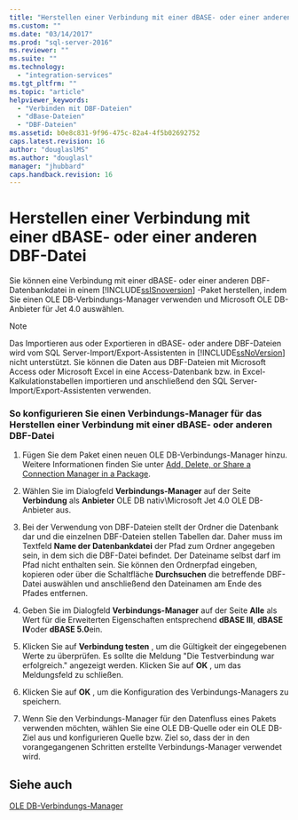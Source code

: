 ```yaml
---
title: "Herstellen einer Verbindung mit einer dBASE- oder einer anderen DBF-Datei | Microsoft Docs"
ms.custom: ""
ms.date: "03/14/2017"
ms.prod: "sql-server-2016"
ms.reviewer: ""
ms.suite: ""
ms.technology: 
  - "integration-services"
ms.tgt_pltfrm: ""
ms.topic: "article"
helpviewer_keywords: 
  - "Verbinden mit DBF-Dateien"
  - "dBase-Dateien"
  - "DBF-Dateien"
ms.assetid: b0e8c831-9f96-475c-82a4-4f5b02692752
caps.latest.revision: 16
author: "douglaslMS"
ms.author: "douglasl"
manager: "jhubbard"
caps.handback.revision: 16
---
```

# Herstellen einer Verbindung mit einer dBASE- oder einer anderen DBF-Datei
  Sie können eine Verbindung mit einer dBASE- oder einer anderen DBF-Datenbankdatei in einem [!INCLUDE[ssISnoversion](../../includes/ssisnoversion-md.md)] -Paket herstellen, indem Sie einen OLE DB-Verbindungs-Manager verwenden und Microsoft OLE DB-Anbieter für Jet 4.0 auswählen.  
  
> [!NOTE]  
>  Das Importieren aus oder Exportieren in dBASE- oder andere DBF-Dateien wird vom SQL Server-Import/Export-Assistenten in [!INCLUDE[ssNoVersion](../../includes/ssnoversion-md.md)] nicht unterstützt. Sie können die Daten aus DBF-Dateien mit Microsoft Access oder Microsoft Excel in eine Access-Datenbank bzw. in Excel-Kalkulationstabellen importieren und anschließend den SQL Server-Import/Export-Assistenten verwenden.  
  
### So konfigurieren Sie einen Verbindungs-Manager für das Herstellen einer Verbindung mit einer dBASE- oder anderen DBF-Datei  
  
1.  Fügen Sie dem Paket einen neuen OLE DB-Verbindungs-Manager hinzu. Weitere Informationen finden Sie unter [Add, Delete, or Share a Connection Manager in a Package](../Topic/Add,%20Delete,%20or%20Share%20a%20Connection%20Manager%20in%20a%20Package.md).  
  
2.  Wählen Sie im Dialogfeld **Verbindungs-Manager** auf der Seite **Verbindung** als **Anbieter** OLE DB nativ\Microsoft Jet 4.0 OLE DB-Anbieter aus.  
  
3.  Bei der Verwendung von DBF-Dateien stellt der Ordner die Datenbank dar und die einzelnen DBF-Dateien stellen Tabellen dar. Daher muss im Textfeld **Name der Datenbankdatei** der Pfad zum Ordner angegeben sein, in dem sich die DBF-Datei befindet. Der Dateiname selbst darf im Pfad nicht enthalten sein. Sie können den Ordnerpfad eingeben, kopieren oder über die Schaltfläche **Durchsuchen** die betreffende DBF-Datei auswählen und anschließend den Dateinamen am Ende des Pfades entfernen.  
  
4.  Geben Sie im Dialogfeld **Verbindungs-Manager** auf der Seite **Alle** als Wert für die Erweiterten Eigenschaften entsprechend **dBASE III**, **dBASE IV**oder **dBASE 5.0**ein.  
  
5.  Klicken Sie auf **Verbindung testen** , um die Gültigkeit der eingegebenen Werte zu überprüfen. Es sollte die Meldung "Die Testverbindung war erfolgreich." angezeigt werden. Klicken Sie auf **OK** , um das Meldungsfeld zu schließen.  
  
6.  Klicken Sie auf **OK** , um die Konfiguration des Verbindungs-Managers zu speichern.  
  
7.  Wenn Sie den Verbindungs-Manager für den Datenfluss eines Pakets verwenden möchten, wählen Sie eine OLE DB-Quelle oder ein OLE DB-Ziel aus und konfigurieren Quelle bzw. Ziel so, dass der in den vorangegangenen Schritten erstellte Verbindungs-Manager verwendet wird.  
  
## Siehe auch  
 [OLE DB-Verbindungs-Manager](../../integration-services/connection-manager/ole-db-connection-manager.md)  
  
  